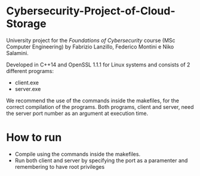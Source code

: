 # Cybersecurity-Project-of-Cloud-Storage

University project for the *Foundations of Cybersecurity* course (MSc Computer Engineering) by Fabrizio Lanzillo, Federico Montini e Niko Salamini.

Developed in C++14 and OpenSSL 1.1.1 for Linux systems and consists of 2 different programs:
- client.exe
- server.exe

We recommend the use of the commands inside the makefiles, for the correct compilation of the programs.
Both programs, client and server, need the server port number as an argument at execution time.

# How to run
- Compile using the commands inside the makefiles.
- Run both client and server by specifying the port as a paramenter and remembering to have root privileges
